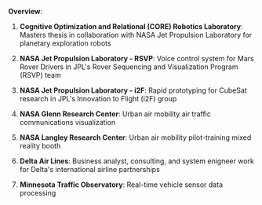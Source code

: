 **Overview**:

1. **Cognitive Optimization and Relational (CORE) Robotics Laboratory**: Masters thesis in collaboration with NASA Jet Propulsion Laboratory for planetary exploration robots

2. **NASA Jet Propulsion Laboratory - RSVP**: Voice control system for Mars Rover Drivers in JPL's Rover Sequencing and Visualization Program (RSVP) team

3. **NASA Jet Propulsion Laboratory - i2F**: Rapid prototyping for CubeSat research in JPL's Innovation to Flight (i2F) group

4. **NASA Glenn Research Center**: Urban air mobility air traffic communications visualization

5. **NASA Langley Research Center**: Urban air mobility pilot-training mixed reality booth

6. **Delta Air Lines**: Business analyst, consulting, and system enigneer work for Delta's international airline partnerships

7. **Minnesota Traffic Observatory**: Real-time vehicle sensor data processing
